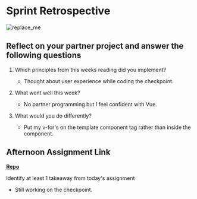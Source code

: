 # Sprint Retrospective

![replace_me](https://codeworks.blob.core.windows.net/public/assets/img/illustrations/placeholder.svg)

## Reflect on your partner project and answer the following questions

1. Which principles from this weeks reading did you implement?
    - Thought about user experience while coding the checkpoint.

2. What went well this week?
    - No partner programming but I feel confident with Vue.

3. What would you do differently?
    - Put my v-for's on the template component tag rather than inside the component.

## Afternoon Assignment Link

**[Repo](https://github.com/pkrueger/<ASSIGNMENT_REPO>)**

Identify at least 1 takeaway from today's assignment
- Still working on the checkpoint.
